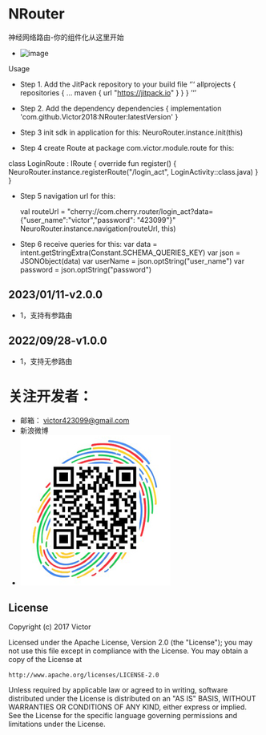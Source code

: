 # NRouter
神经网络路由-你的组件化从这里开始
- ![image](https://s2.loli.net/2022/09/28/5wABJtvS1QDWxZi.jpg)


Usage

- Step 1. Add the JitPack repository to your build file
‘’‘
allprojects {
    repositories {
    ...
    maven { url "https://jitpack.io" }
    }
}
’‘’
- Step 2. Add the dependency
  dependencies {
    implementation 'com.github.Victor2018:NRouter:latestVersion'
  }

- Step 3
  init sdk in application for this:
  NeuroRouter.instance.init(this)
  
- Step 4
  create Route  at package com.victor.module.route for this:

class LoginRoute : IRoute {
    override fun register() {
        NeuroRouter.instance.registerRoute("/login_act", LoginActivity::class.java)
    }
}

- Step 5
  navigation url for this:
  
  val routeUrl = "cherry://com.cherry.router/login_act?data={\"user_name\":\"victor\",\"password\": \"423099\"}"
  NeuroRouter.instance.navigation(routeUrl, this)
  
- Step 6
receive queries for this:
    var data = intent.getStringExtra(Constant.SCHEMA_QUERIES_KEY)
    var json = JSONObject(data)
    var userName = json.optString("user_name")
    var password = json.optString("password")

## 2023/01/11-v2.0.0
- 1，支持有参路由

## 2022/09/28-v1.0.0
- 1，支持无参路由

# 关注开发者：
- 邮箱： victor423099@gmail.com
- 新浪微博
- ![image](https://github.com/Victor2018/AppUpdateLib/raw/master/SrceenShot/sina_weibo.jpg)

## License

Copyright (c) 2017 Victor

Licensed under the Apache License, Version 2.0 (the "License");
you may not use this file except in compliance with the License.
You may obtain a copy of the License at

    http://www.apache.org/licenses/LICENSE-2.0

Unless required by applicable law or agreed to in writing, software
distributed under the License is distributed on an "AS IS" BASIS,
WITHOUT WARRANTIES OR CONDITIONS OF ANY KIND, either express or implied.
See the License for the specific language governing permissions and
limitations under the License.
